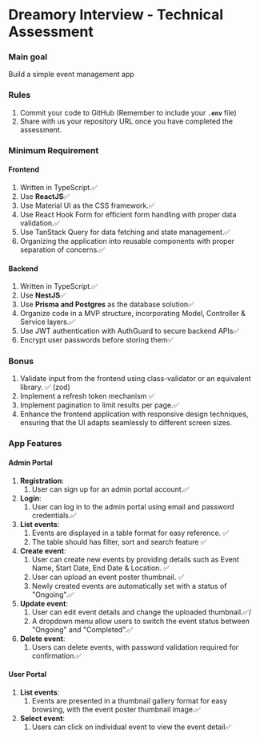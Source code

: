 # Dreamory Interview - Technical Assessment

### Main goal

Build a simple event management app

### Rules

1. Commit your code to GitHub (Remember to include your **`.env`** file)
2. Share with us your repository URL once you have completed the assessment.

### Minimum Requirement

#### Frontend

1. Written in TypeScript.✅
2. Use **ReactJS**✅
3. Use Material UI as the CSS framework.✅
4. Use React Hook Form for efficient form handling with proper data validation.✅
5. Use TanStack Query for data fetching and state management.✅
6. Organizing the application into reusable components with proper separation of concerns.✅

#### Backend

1. Written in TypeScript.✅
2. Use **NestJS**✅
3. Use **Prisma and Postgres** as the database solution✅
4. Organize code in a MVP structure, incorporating Model, Controller & Service layers.✅
5. Use JWT authentication with AuthGuard to secure backend APIs✅
6. Encrypt user passwords before storing them✅

### Bonus

1. Validate input from the frontend using class-validator or an equivalent library. ✅ (zod)
2. Implement a refresh token mechanism ✅
3. Implement pagination to limit results per page.✅
4. Enhance the frontend application with responsive design techniques, ensuring that the UI adapts seamlessly to different screen sizes.

### App Features

#### Admin Portal

1. **Registration**:
   1. User can sign up for an admin portal account.✅
2. **Login**:
   1. User can log in to the admin portal using email and password credentials.✅
3. **List events**:
   1. Events are displayed in a table format for easy reference. ✅
   2. The table should has filter, sort and search feature ✅
4. **Create event**:
   1. User can create new events by providing details such as Event Name, Start Date, End Date & Location. ✅
   2. User can upload an event poster thumbnail. ✅
   3. Newly created events are automatically set with a status of "Ongoing".✅
5. **Update event**:
   1. User can edit event details and change the uploaded thumbnail.✅/
   2. A dropdown menu allow users to switch the event status between "Ongoing" and "Completed".✅
6. **Delete event**:
   1. Users can delete events, with password validation required for confirmation.✅

#### User Portal

1. **List events**:
   1. Events are presented in a thumbnail gallery format for easy browsing, with the event poster thumbnail image.✅
2. **Select event**:
   1. Users can click on individual event to view the event detail✅
